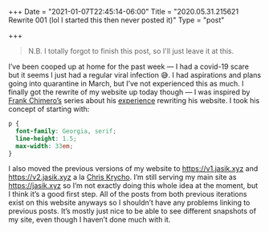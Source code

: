 +++
Date = "2021-01-07T22:45:14-06:00"
Title = "2020.05.31.215621 Rewrite 001 (lol I started this then never posted it)"
Type = "post"

+++

> N.B. I totally forgot to finish this post, so I'll just leave it at this.

I’ve been cooped up at home for the past week — I had a covid-19 scare but it seems I just had a regular viral infection 😅. I had aspirations and plans going into quarantine in March, but I’ve not experienced this as much. I finally got the rewrite of my website up today though — I was inspired by [Frank Chimero’s](https://frankchimero.com) series about his [experience](https://frankchimero.com/blog/2019/redesign/) rewriting his website. I took his concept of starting with:

```css
p {
  font-family: Georgia, serif;
  line-height: 1.5;
  max-width: 33em;
}
```

I also moved the previous versions of my website to <https://v1.jasik.xyz> and <https://v2.jasik.xyz> a la [Chris Krycho](https://v4.chriskrycho.com/2019/my-final-round-of-url-rewrites-ever.html). I’m still serving my main site as <https://jasik.xyz> so I’m not exactly doing this whole idea at the moment, but I think it’s a good first step. All of the posts from both previous iterations exist on this website anyways so I shouldn’t have any problems linking to previous posts. It’s mostly just nice to be able to see different snapshots of my site, even though I haven’t done much with it.
